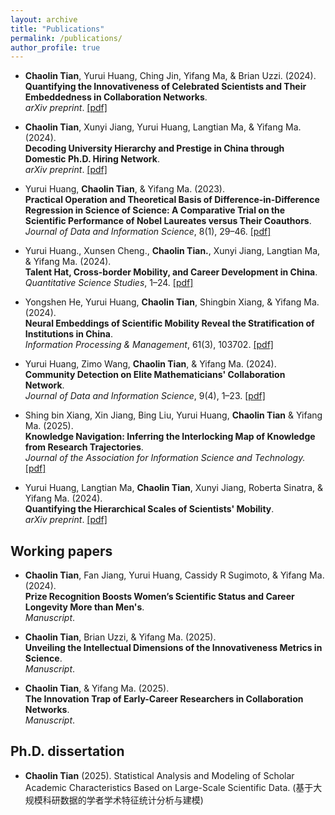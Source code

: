 ```yaml
---
layout: archive
title: "Publications"
permalink: /publications/
author_profile: true
---
```


- **Chaolin Tian**, Yurui Huang, Ching Jin, Yifang Ma, & Brian Uzzi. (2024).  
  **Quantifying the Innovativeness of Celebrated Scientists and Their Embeddedness in Collaboration Networks**.  <br>
_arXiv preprint_. [[pdf]](https://arxiv.org/pdf/2411.12180)

- **Chaolin Tian**, Xunyi Jiang, Yurui Huang, Langtian Ma, & Yifang Ma. (2024).  
  **Decoding University Hierarchy and Prestige in China through Domestic Ph.D. Hiring Network**.  <br>
_arXiv preprint_. [[pdf]](https://arxiv.org/pdf/2401.12739)

- Yurui Huang, **Chaolin Tian**, & Yifang Ma. (2023).  
  **Practical Operation and Theoretical Basis of Difference-in-Difference Regression in Science of Science: A Comparative Trial on the Scientific Performance of Nobel Laureates versus Their Coauthors**.    <br>
 *Journal of Data and Information Science*, 8(1), 29–46. [[pdf]](https://www.j-jdis.com/EN/10.2478/jdis-2023-0003)

- Yurui Huang., Xunsen Cheng., **Chaolin Tian.**, Xunyi Jiang, Langtian Ma, & Yifang Ma. (2024).  
  **Talent Hat, Cross-border Mobility, and Career Development in China**.  <br>
*Quantitative Science Studies*, 1–24. [[pdf]](https://direct.mit.edu/qss/article/5/3/516/120942)

- Yongshen He, Yurui Huang, **Chaolin Tian**, Shingbin Xiang, & Yifang Ma. (2024).  
  **Neural Embeddings of Scientific Mobility Reveal the Stratification of Institutions in China**.   <br>
  *Information Processing & Management*, 61(3), 103702. [[pdf]](https://www.sciencedirect.com/science/article/pii/S0306457324000621)

- Yurui Huang, Zimo Wang, **Chaolin Tian**, & Yifang Ma. (2024).  
  **Community Detection on Elite Mathematicians' Collaboration Network**.   <br>
 *Journal of Data and Information Science*, 9(4), 1–23. [[pdf]](https://www.j-jdis.com/EN/10.2478/jdis-2024-0026)

- Shing bin Xiang, Xin Jiang, Bing Liu, Yurui Huang, **Chaolin Tian** & Yifang Ma. (2025).  
  **Knowledge Navigation: Inferring the Interlocking Map of Knowledge from Research Trajectories**.   <br>
 *Journal of the Association for Information Science and Technology.* [[pdf]](https://asistdl.onlinelibrary.wiley.com/doi/10.1002/asi.25005?af=R)

- Yurui Huang, Langtian Ma, **Chaolin Tian**, Xunyi Jiang, Roberta Sinatra, & Yifang Ma. (2024).  
  **Quantifying the Hierarchical Scales of Scientists' Mobility**.   <br>
_arXiv preprint_. [[pdf]](https://arxiv.org/pdf/2401.06794)


## Working papers

- **Chaolin Tian**, Fan Jiang, Yurui Huang, Cassidy R Sugimoto, & Yifang Ma. (2024).  
  **Prize Recognition Boosts Women’s Scientific Status and Career Longevity More than Men's**.  <br>
 _Manuscript_.

- **Chaolin Tian**, Brian Uzzi, & Yifang Ma. (2025).  
  **Unveiling the Intellectual Dimensions of the Innovativeness Metrics in Science**.  <br>
 _Manuscript_.

- **Chaolin Tian**, & Yifang Ma. (2025).  
  **The Innovation Trap of Early-Career Researchers in Collaboration Networks**. <br>
 _Manuscript_.

## Ph.D. dissertation

- **Chaolin Tian** (2025). Statistical Analysis and Modeling of Scholar Academic Characteristics Based on Large-Scale Scientific Data.
(基于大规模科研数据的学者学术特征统计分析与建模)
